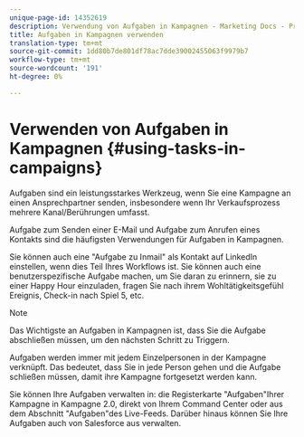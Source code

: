 ```yaml
---
unique-page-id: 14352619
description: Verwendung von Aufgaben in Kampagnen - Marketing Docs - Produktdokumentation
title: Aufgaben in Kampagnen verwenden
translation-type: tm+mt
source-git-commit: 1dd80b7de801df78ac7dde39002455063f9979b7
workflow-type: tm+mt
source-wordcount: '191'
ht-degree: 0%

---
```



# Verwenden von Aufgaben in Kampagnen {#using-tasks-in-campaigns}

Aufgaben sind ein leistungsstarkes Werkzeug, wenn Sie eine Kampagne an einen Ansprechpartner senden, insbesondere wenn Ihr Verkaufsprozess mehrere Kanal/Berührungen umfasst.

Aufgabe zum Senden einer E-Mail und Aufgabe zum Anrufen eines Kontakts sind die häufigsten Verwendungen für Aufgaben in Kampagnen.

Sie können auch eine &quot;Aufgabe zu Inmail&quot; als Kontakt auf LinkedIn einstellen, wenn dies Teil Ihres Workflows ist. Sie können auch eine benutzerspezifische Aufgabe machen, um Sie daran zu erinnern, sie zu einer Happy Hour einzuladen, fragen Sie nach ihrem Wohltätigkeitsgefühl Ereignis, Check-in nach Spiel 5, etc.

>[!NOTE]
>
>Das Wichtigste an Aufgaben in Kampagnen ist, dass Sie die Aufgabe abschließen müssen, um den nächsten Schritt zu Triggern.

Aufgaben werden immer mit jedem Einzelpersonen in der Kampagne verknüpft. Das bedeutet, dass Sie in jede Person gehen und die Aufgabe schließen müssen, damit ihre Kampagne fortgesetzt werden kann.

Sie können Ihre Aufgaben verwalten in: die Registerkarte &quot;Aufgaben&quot;Ihrer Kampagne in Kampagne 2.0, direkt von Ihrem Command Center oder aus dem Abschnitt &quot;Aufgaben&quot;des Live-Feeds. Darüber hinaus können Sie Ihre Aufgaben auch von Salesforce aus verwalten.
